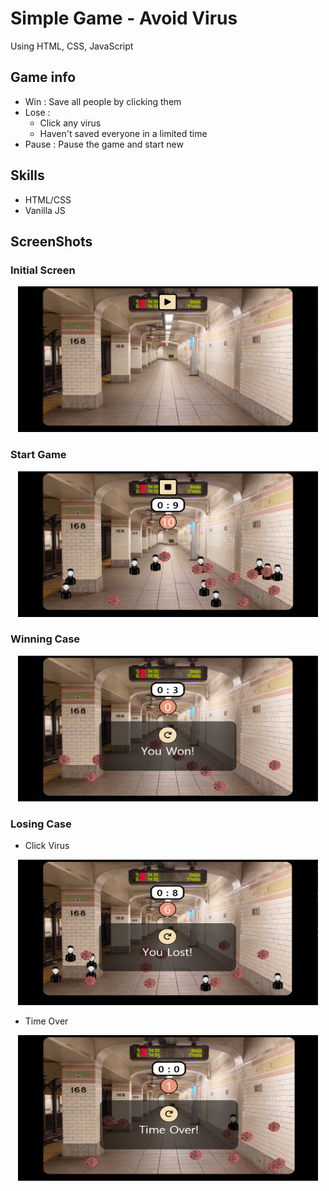# Simple Game - Avoid Virus

Using HTML, CSS, JavaScript

## Game info

- Win : Save all people by clicking them
- Lose :
  - Click any virus
  - Haven't saved everyone in a limited time
- Pause : Pause the game and start new

## Skills

- HTML/CSS
- Vanilla JS

## ScreenShots

### Initial Screen

<center><img src="/screenshot/first.png" class="screenshot" width="480px" height="233px" title=""></img><br/></center>

### Start Game

<center><img src="/screenshot/start.png" class="screenshot" width="480px" height="233px" title=""></img><br/></center>

### Winning Case

<center><img src="/screenshot/win.png" class="screenshot" width="480px" height="233px" title=""></img><br/></center>

### Losing Case

- Click Virus

<center><img src="/screenshot/clickvirus.png" class="screenshot" width="480px" height="233px" title=""></img><br/></center>

- Time Over

<center><img src="/screenshot/timeover.png" class="screenshot" width="480px" height="233px" title=""></img><br/></center>
